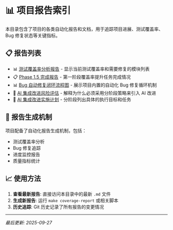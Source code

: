 # 📊 项目报告索引

本目录包含了项目的各类自动化报告和文档，用于追踪项目进展、测试覆盖率、Bug 修复状态等关键指标。

## 📋 报告列表

- 📊 [测试覆盖率分析报告](COVERAGE_FIX_PLAN.md) - 显示当前测试覆盖率和需要修复的模块列表
- 📋 [Phase 1.5 完成报告](PHASE1_5_COMPLETION_REPORT_2025-09-27.md) - 第一阶段覆盖率提升任务完成情况
- 📊 [Bug 自动修复闭环流程图](../BUGFIX_CYCLE_OVERVIEW.md) - 展示项目内置的自动化 Bug 修复循环机制
- 📕 [AI 集成改进风险评估](../AI_INTEGRATION_RISKS.md) - 解释为什么必须采用分阶段策略来引入 AI 改进
- 🚀 [AI 集成改进实施计划](../AI_IMPROVEMENT_PLAN.md) - 分阶段列出具体的执行目标和任务

## 🔄 报告生成机制

项目配备了自动化报告生成机制，包括：
- 测试覆盖率分析
- Bug 修复追踪
- 进度监控报告
- 质量指标统计

## 📈 使用方法

1. **查看最新报告**: 直接访问本目录中的最新 `.md` 文件
2. **生成新报告**: 运行 `make coverage-report` 或相关脚本
3. **历史追踪**: Git 历史记录了所有报告的变更情况

---

*最后更新: 2025-09-27*